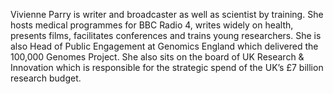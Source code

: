 Vivienne Parry is writer and broadcaster as well as scientist by training.  She hosts medical programmes for BBC Radio 4, writes widely on health, presents films, facilitates conferences and trains young researchers.  She is also Head of Public Engagement at Genomics England which delivered the 100,000 Genomes Project.  She also sits on the board of UK Research & Innovation which is responsible for the strategic spend of the UK’s £7 billion research budget.